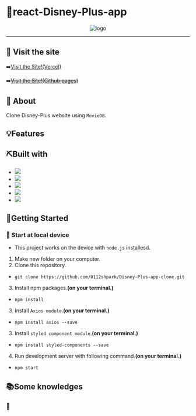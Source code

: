 # 🌟react-Disney-Plus-app

<div align="center">
<img src ="./images/totalview.gif" alt = "logo">
</div>

---

## :bell: Visit the site

➡️[Visit the Site!(Vercel)](https://disney-plus-app-clone.vercel.app/)

➡️<del>[Visit the Site!(Github pages)](https://0112shpark.github.io/react-tictactoe-app/)</del>

## 🧐 About

Clone Disney-Plus website using `MovieDB`.

## 💡Features

## ⛏️Built with

- <img src="https://img.shields.io/badge/CSS3-1572B6?style=for-the-badge&logo=css3&logoColor=white">
- <img src="https://img.shields.io/badge/HTML5-E34F26?style=for-the-badge&logo=html5&logoColor=white">
- <img src ="https://img.shields.io/badge/JavaScript-323330?style=for-the-badge&logo=javascript&logoColor=F7DF1E">
- <img src ="https://img.shields.io/badge/React-20232A?style=for-the-badge&logo=react&logoColor=61DAFB">
- <img src="https://img.shields.io/badge/VSCode-0078D4?style=for-the-badge&logo=visual%20studio%20code&logoColor=white">

## 🏃Getting Started

### 📌 Start at local device

- This project works on the device with `node.js` installesd.

1. Make new folder on your computer.
2. Clone this repository.

- `git clone https://github.com/0112shpark/Disney-Plus-app-clone.git`

3. Install npm packages.**(on your terminal.)**

- `npm install`

3. Install `Axios module`.**(on your terminal.)**

- `npm install axios --save`

3. Install `styled component module`.**(on your terminal.)**

- `npm install styled-components --save`

4. Run development server with following command.**(on your terminal.)**

- `npm start`

## 📚Some knowledges

### 📃
